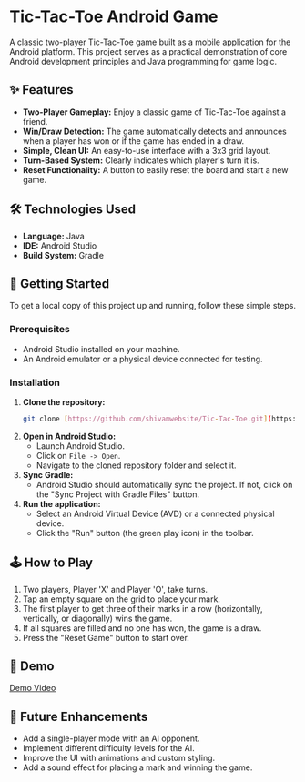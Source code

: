 # Tic-Tac-Toe Android Game

A classic two-player Tic-Tac-Toe game built as a mobile application for the Android platform. This project serves as a practical demonstration of core Android development principles and Java programming for game logic.

## ✨ Features

-   **Two-Player Gameplay:** Enjoy a classic game of Tic-Tac-Toe against a friend.
-   **Win/Draw Detection:** The game automatically detects and announces when a player has won or if the game has ended in a draw.
-   **Simple, Clean UI:** An easy-to-use interface with a 3x3 grid layout.
-   **Turn-Based System:** Clearly indicates which player's turn it is.
-   **Reset Functionality:** A button to easily reset the board and start a new game.

## 🛠️ Technologies Used

-   **Language:** Java
-   **IDE:** Android Studio
-   **Build System:** Gradle

## 🚀 Getting Started

To get a local copy of this project up and running, follow these simple steps.

### Prerequisites

-   Android Studio installed on your machine.
-   An Android emulator or a physical device connected for testing.

### Installation

1.  **Clone the repository:**
    ```bash
    git clone [https://github.com/shivamwebsite/Tic-Tac-Toe.git](https://github.com/shivamwebsite/Tic-Tac-Toe.git)
    ```
2.  **Open in Android Studio:**
    -   Launch Android Studio.
    -   Click on `File -> Open`.
    -   Navigate to the cloned repository folder and select it.
3.  **Sync Gradle:**
    -   Android Studio should automatically sync the project. If not, click on the "Sync Project with Gradle Files" button.
4.  **Run the application:**
    -   Select an Android Virtual Device (AVD) or a connected physical device.
    -   Click the "Run" button (the green play icon) in the toolbar.

## 🕹️ How to Play

1.  Two players, Player 'X' and Player 'O', take turns.
2.  Tap an empty square on the grid to place your mark.
3.  The first player to get three of their marks in a row (horizontally, vertically, or diagonally) wins the game.
4.  If all squares are filled and no one has won, the game is a draw.
5.  Press the "Reset Game" button to start over.

## 📸 Demo

[Demo Video]([https://www.linkedin.com/posts/shivam-shaw-a9288a272_codingjourney-softwaredevelopment-android-activity-7359853266827964416-n7O6?utm_source=share&utm_medium=member_android&rcm=ACoAAEKxkY4BHUKw7WO7MmBrm7oYFy5o8-LY1HI](https://www.linkedin.com/posts/shivam-shaw-a9288a272_codingjourney-softwaredevelopment-android-activity-7359853266827964416-n7O6?utm_source=share&utm_medium=member_android&rcm=ACoAAEKxkY4BHUKw7WO7MmBrm7oYFy5o8-LY1HI))

## 🔮 Future Enhancements

-   Add a single-player mode with an AI opponent.
-   Implement different difficulty levels for the AI.
-   Improve the UI with animations and custom styling.
-   Add a sound effect for placing a mark and winning the game.
